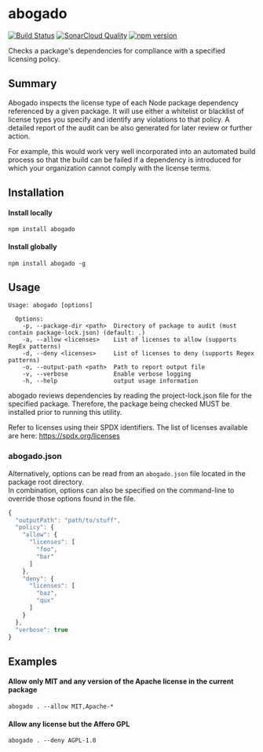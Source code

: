 # abogado

[![Build Status](https://travis-ci.org/gdereese/abogado.svg?branch=master)](https://travis-ci.org/gdereese/abogado)
[![SonarCloud Quality](https://sonarcloud.io/api/project_badges/measure?project=abogado&metric=alert_status)](https://sonarcloud.io/dashboard?id=abogado)
[![npm version](https://badge.fury.io/js/abogado.svg)](https://badge.fury.io/js/abogado)

Checks a package's dependencies for compliance with a specified licensing policy.

## Summary

Abogado inspects the license type of each Node package dependency referenced by a given package. It will use either a whitelist or blacklist of license types you specify and identify any violations to that policy. A detailed report of the audit can be also generated for later review or further action.

For example, this would work very well incorporated into an automated build process so that the build can be failed if a dependency is introduced for which your organization cannot comply with the license terms.

## Installation

#### Install locally

```
npm install abogado
```

#### Install globally

```
npm install abogado -g
```

## Usage

```
Usage: abogado [options]

  Options:
    -p, --package-dir <path>  Directory of package to audit (must contain package-lock.json) (default: .)
    -a, --allow <licenses>    List of licenses to allow (supports RegEx patterns)
    -d, --deny <licenses>     List of licenses to deny (supports Regex patterns)
    -o, --output-path <path>  Path to report output file
    -v, --verbose             Enable verbose logging
    -h, --help                output usage information
```

abogado reviews dependencies by reading the project-lock.json file for the specified package. Therefore, the package being checked
MUST be installed prior to running this utility.

Refer to licenses using their SPDX identifiers. The list of licenses available are here:
https://spdx.org/licenses

### abogado.json

Alternatively, options can be read from an `abogado.json` file located in the package root directory.  
In combination, options can also be specified on the command-line to override those options found in the file.

```javascript
{
  "outputPath": "path/to/stuff",
  "policy": {
    "allow": {
      "licenses": [
        "foo",
        "bar"
      ]
    },
    "deny": {
      "licenses": [
        "baz",
        "qux"
      ]
    }
  },
  "verbose": true
}
```

## Examples

#### Allow only MIT and any version of the Apache license in the current package

```
abogado . --allow MIT,Apache-*
```

#### Allow any license but the Affero GPL

```
abogado . --deny AGPL-1.0
```
